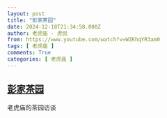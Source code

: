 ```yaml
---
layout: post
title: "彭家茶园"
date: 2024-12-18T21:34:58.000Z
author: 老虎庙 · 虎侃
from: https://www.youtube.com/watch?v=WZKhqYR3am0
tags: [ 老虎庙 ]
comments: True
categories: [ 老虎庙 ]
---
```

<!--1734557698000-->
[彭家茶园](https://www.youtube.com/watch?v=WZKhqYR3am0)
------

<div>
老虎庙的茶园访谈
</div>
